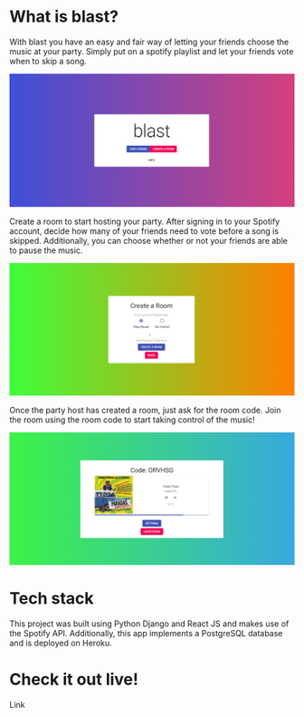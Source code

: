 # What is blast?
With blast you have an easy and fair way of letting your friends choose the music at your party. Simply put on a spotify playlist and let your friends vote when to skip a song.

![Homepage Screenshot](frontend/static/images/home_large.png?raw=true "Homepage")

Create a room to start hosting your party. After signing in to your Spotify account, decide how many of your friends need to vote before a song is skipped. Additionally, you can choose whether or not your friends are able to pause the music.

![Create Page Screenshot](frontend/static/images/create_large.png?raw=true "Create")

Once the party host has created a room, just ask for the room code. Join the room using the room code to start taking control of the music!

![Song Page Screenshot](frontend/static/images/listen_large.png?raw=true "Song")


# Tech stack
This project was built using Python Django and React JS and makes use of the Spotify API. Additionally, this app implements a PostgreSQL database and is deployed on Heroku.

# Check it out live!
Link
